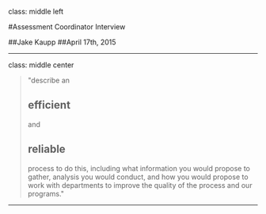 class: middle left

#Assessment Coordinator Interview

##Jake Kaupp
##April 17th, 2015

---

class: middle center

>"describe an <h2>efficient</h2> and <h2>reliable</h2> process to do this, including what information you would propose to gather, analysis you would conduct, and how you would propose to work with departments to improve the quality of the process and our programs."

---

